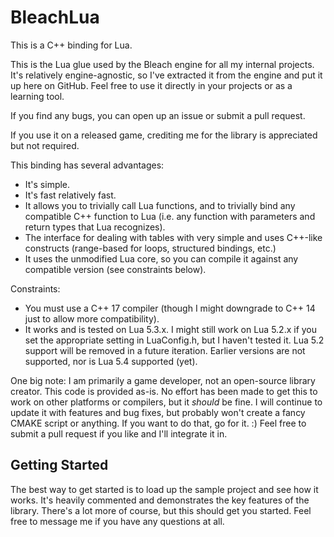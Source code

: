 # BleachLua
This is a C++ binding for Lua.

This is the Lua glue used by the Bleach engine for all my internal projects.  It's relatively engine-agnostic, so I've extracted it from the engine and put it up here on GitHub.  Feel free to use it directly in your projects or as a learning tool.

If you find any bugs, you can open up an issue or submit a pull request.

If you use it on a released game, crediting me for the library is appreciated but not required.

This binding has several advantages:
* It's simple.
* It's fast relatively fast.
* It allows you to trivially call Lua functions, and to trivially bind any compatible C++ function to Lua (i.e. any function with parameters and return types that Lua recognizes).
* The interface for dealing with tables with very simple and uses C++-like constructs (range-based for loops, structured bindings, etc.)
* It uses the unmodified Lua core, so you can compile it against any compatible version (see constraints below).

Constraints:
* You must use a C++ 17 compiler (though I might downgrade to C++ 14 just to allow more compatibility).
* It works and is tested on Lua 5.3.x.  I might still work on Lua 5.2.x if you set the appropriate setting in LuaConfig.h, but I haven't tested it.  Lua 5.2 support will be removed in a future iteration.  Earlier versions are not supported, nor is Lua 5.4 supported (yet).

One big note: I am primarily a game developer, not an open-source library creator.  This code is provided as-is.  No effort has been made to get this to work on other platforms or compilers, but it *should* be fine.  I will continue to update it with features and bug fixes, but probably won't create a fancy CMAKE script or anything.  If you want to do that, go for it.  :)  Feel free to submit a pull request if you like and I'll integrate it in.

## Getting Started

The best way to get started is to load up the sample project and see how it works.  It's heavily commented and demonstrates the key features of the library.  There's a lot more of course, but this should get you started.  Feel free to message me if you have any questions at all.

